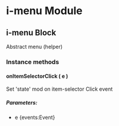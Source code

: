 # i-menu Module

## i-menu Block

Abstract menu (helper)

### Instance methods

#### onItemSelectorClick ( e )

Set 'state' mod on item-selector Click event

##### Parameters:

* e {events:Event}


